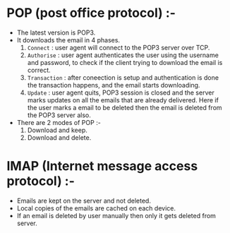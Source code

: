 # POP (post office protocol) :-
- The latest version is POP3.
- It downloads the email in 4 phases.
    1. `Connect`        : user agent will connect to the POP3 server over TCP.
    2. `Authorise`      : user agent authenticates the user using the username and password, to check if the client trying to download the email is correct.
    3. `Transaction`    : after coneection is setup and authentication is done the transaction happens, and the email starts downloading.
    4. `Update`         : user agent quits, POP3 session is closed and the server marks updates on all the emails that are already delivered. Here if the user marks a email to be deleted then the email is deleted from the POP3 server also.
- There are 2 modes of POP :-
    1. Download and keep.
    2. Download and delete.

# IMAP (Internet message access protocol) :-
- Emails are kept on the server and not deleted.
- Local copies of the emails are cached on each device.
- If an email is deleted by user manually then only it gets deleted from server.